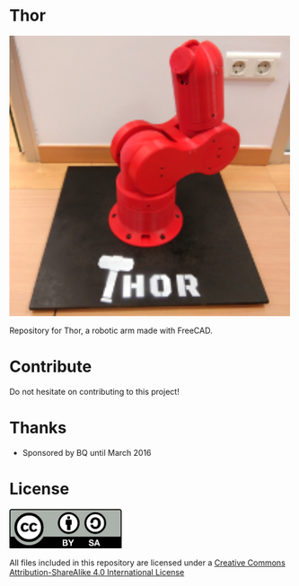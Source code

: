# Thor

<img src="doc/main.png" width="500">

Repository for Thor, a robotic arm made with FreeCAD. 


# Contribute

 Do not hesitate on contributing to this project!


# Thanks

- Sponsored by BQ until March 2016


# License 

<img src="doc/By-sa.png" width="200">

All files included in this repository are licensed under a [Creative Commons Attribution-ShareAlike 4.0 International License](http://creativecommons.org/licenses/by-sa/4.0/)
